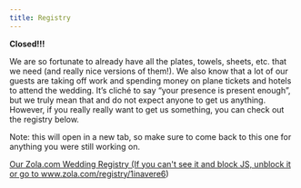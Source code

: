 ```yaml
---
title: Registry
---
```


**Closed!!!**

We are so fortunate to already have all the plates, towels, sheets, etc. that we need (and really nice versions of them!).
We also know that a lot of our guests are taking off work and spending money on plane tickets and hotels to attend the wedding.
It’s cliché to say “your presence is present enough”, but we truly mean that and do not expect anyone to get us anything.
However, if you really really want to get us something, you can check out the registry below.

Note: this will open in a new tab, so make sure to come back to this one for anything you were still working on.

<a class="zola-registry-embed" href="www.zola.com/registry/1inavere6" data-registry-key="1inavere6">Our Zola.com Wedding Registry (If you can't see it and block JS, unblock it or go to www.zola.com/registry/1inavere6)</a><script>!function(e,t,n){var s,a=e.getElementsByTagName(t)[0];e.getElementById(n)||(s=e.createElement(t),s.id=n,s.async=!0,s.src="https://widget.zola.com/js/widget.js",a.parentNode.insertBefore(s,a))}(document,"script","zola-wjs");</script>

